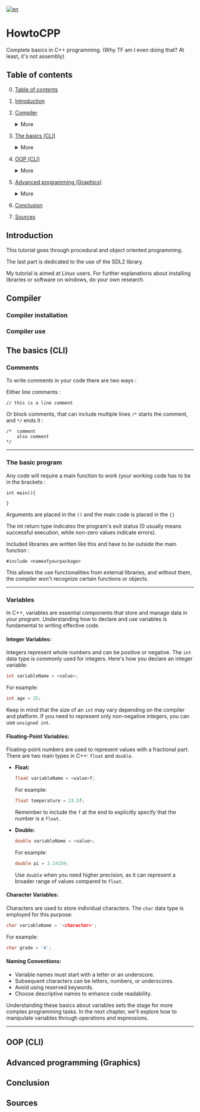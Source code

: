 [![en](https://img.shields.io/badge/lang-en-gre.svg)](https://github.com/trifoil/HowtoCPP/blob/main/README.md) 
# HowtoCPP
Complete basics in C++ programming. (Why TF am I even doing that? At least, it's not assembly)
## Table of contents <a name="toc"></a>
0. [Table of contents](#toc)
1. [Introduction](#intro)
2. [Compiler](#compiler)
    <details>
    <summary>More</summary>

    1. [Install the compiler](#compilerinstall)
    2. [Rubn the compiler](#compileruse)
    </details>
3. [The basics (CLI)](#basics)
    <details>
    <summary>More</summary>

    1. [Comments](#comments)
    2. [The basic program](#base)
    3. [Variables](#vars)
    4. [Print outputs](#cout)
    5. [Chars and strings](#charandstrings)
    6. [Standard input](std#)
    7. [If statement](if#)
    8. [If-else](#ifelse)
    9. [Loops](#loops)
    10. [RNG (random number generator)](#rng)
    11. [Bools](#bools)
    12. [Functions](#functions)
    13. [Parameters and forward declarations](#)
    14. [Static vars and pass by reference](#)
    15. [Arrays](#)
    </details>

4. [OOP (CLI)](#oop)
    <details>
    <summary>More</summary>

    1. [Classes](#classes)
    2. [Objects](#objects)
    2. [Access specifiers](#)
    2. [Files and constructor separation](#)
    2. [Vectors](#)
    2. [Lists](#)
    2. [File IO / advanced input](#)
    2. [Printf](#)
    2. [](#)
    2. [](#)
    </details>

5. [Advanced programming (Graphics)](#advanced)
    <details>
    <summary>More</summary>

    1. [](#)
    2. [](#)
    </details>


6. [Conclusion](#conclusion)
7. [Sources](#sources)

## Introduction <a name="intro"></a>

This tutorial goes through procedural and object oriented programming.

The last part is dedicated to the use of the SDL2 library.

My tutorial is aimed at Linux users. For further explanations about installing libraries or software on windows, do your own research.

## Compiler <a name="compiler"></a>

### Compiler installation <a name="compilerinstall"></a>

### Compiler use <a name="compileruse"></a>

## The basics (CLI) <a name="basics"></a>

### Comments <a name="comments"></a>

To write comments in your code there are two ways :

Either line comments :

```
// this is a line comment
```

Or block comments, that can include multiple lines ```/*``` starts the comment, and ```*/``` ends it :

```
/*  comment
    also comment
*/
```

---


### The basic program <a name="base"></a>

Any code will require a main function to work (your working code has to be in the brackets :
```
int main(){

}
```

Arguments are placed in the ```()``` and the main code is placed in the ```{}```

The int return type indicates the program's exit status (0 usually means successful execution, while non-zero values indicate errors). 

Included libraries are written like this and have to be outside the main function :

```
#include <nameofyourpackage>
```

This allows the use functionalities from external libraries, and without them, the compiler won't recognize certain functions or objects.

---

### Variables <a name="vars"></a>

In C++, variables are essential components that store and manage data in your program. Understanding how to declare and use variables is fundamental to writing effective code.

#### Integer Variables:

Integers represent whole numbers and can be positive or negative. The `int` data type is commonly used for integers. Here's how you declare an integer variable:

```cpp
int variableName = <value>;
```

For example:

```cpp
int age = 25;
```

Keep in mind that the size of an `int` may vary depending on the compiler and platform. If you need to represent only non-negative integers, you can use `unsigned int`.

#### Floating-Point Variables:

Floating-point numbers are used to represent values with a fractional part. There are two main types in C++: `float` and `double`. 

- **Float:**
  ```cpp
  float variableName = <value>f;
  ```
  For example:
  ```cpp
  float temperature = 23.5f;
  ```

  Remember to include the `f` at the end to explicitly specify that the number is a `float`.

- **Double:**
  ```cpp
  double variableName = <value>;
  ```
  For example:
  ```cpp
  double pi = 3.14159;
  ```

  Use `double` when you need higher precision, as it can represent a broader range of values compared to `float`.

#### Character Variables:

Characters are used to store individual characters. The `char` data type is employed for this purpose:

```cpp
char variableName = '<character>';
```

For example:

```cpp
char grade = 'A';
```

#### Naming Conventions:

- Variable names must start with a letter or an underscore.
- Subsequent characters can be letters, numbers, or underscores.
- Avoid using reserved keywords.
- Choose descriptive names to enhance code readability.

Understanding these basics about variables sets the stage for more complex programming tasks. In the next chapter, we'll explore how to manipulate variables through operations and expressions.

---







## OOP (CLI) <a name="oop"></a>

## Advanced programming (Graphics) <a name="advanced"></a>

## Conclusion <a name="conclusion"></a>

## Sources <a name="sources"></a>
